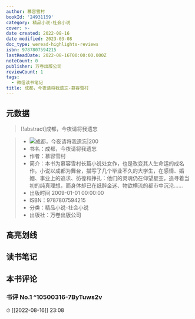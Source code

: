 ```yaml
---
author: 慕容雪村
bookId: '24931159'
category: 精品小说-社会小说
cover: >-
date created: 2022-08-16
date modified: 2023-03-08
doc_type: weread-highlights-reviews
isbn: 9787807594215
lastReadDate: 2022-08-16T00:00:00.000Z
noteCount: 0
publisher: 万卷出版公司
reviewCount: 1
tags:
  - 微信读书笔记
title: 成都，今夜请将我遗忘-慕容雪村
---
```


## 元数据

>[!abstract]成都，今夜请将我遗忘

> - ![成都，今夜请将我遗忘|200](https://wfqqreader-1252317822.image.myqcloud.com/cover/159/24931159/t7_24931159.jpg)
> - 书名：成都，今夜请将我遗忘
> - 作者：慕容雪村
> - 简介：本书为慕容雪村长篇小说处女作，也是改变其人生命运的成名作。小说以成都为舞台，描写了几个毕业不久的大学生，在感情、婚姻、事业上的追求、彷徨和挣扎：他们的灵魂仍在仰望星空，追寻着当初的纯真理想，而身体却已在纸醉金迷、物欲横流的都市中沉沦……
> - 出版时间 2009-01-01 00:00:00
> - ISBN：9787807594215
> - 分类：精品小说-社会小说
> - 出版社：万卷出版公司

## 高亮划线

## 读书笔记

## 本书评论

### 书评 No.1 ^10500316-7ByTuws2v

⏱ [[2022-08-16]] 23:08
